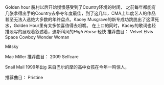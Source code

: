 Golden hour
脱村以后开始慢慢感受到了Country环境的封闭， 之前每年都能有几张拿得出手的Country去争夺年度最佳，到了这几年，CMA上年度艺人的作品甚至无法入选绝大多数的年终盘点。Kacey Musgrave的新专成功跳脱出了这潭死水，Golden Hour里有太多惊喜值得去咀嚼。
在上口的同时，Kacey的歌词也轻描淡写的展现着叙述着，迪斯科风的*High Horse* 轻快
推荐曲目：
Velvet Elvis
Space Cowboy
Wonder Woman

Mitsky



Mac Miller
推荐曲目：
2009
Selfcare

Snail Mail
1999年出g 来自巴尔的摩的高中女孩在今年一鸣惊人，

推荐曲目：
Pristine

<!--stackedit_data:
eyJoaXN0b3J5IjpbMTYxMTE2MDE1NywxOTI5NTc0MDE0XX0=
-->